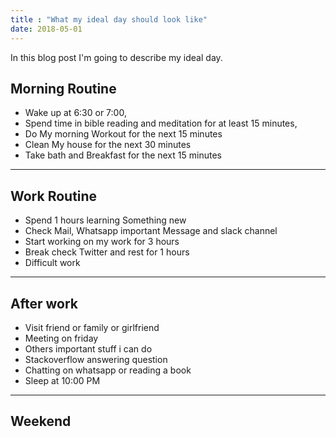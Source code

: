 ```yaml
---
title : "What my ideal day should look like"
date: 2018-05-01
---
```


In this blog post I'm going to describe my ideal day.

## Morning Routine
* Wake up at 6:30 or 7:00,
* Spend time in bible reading and meditation for at least 15 minutes,
* Do My morning Workout for the next 15 minutes
* Clean My house for the next 30 minutes
* Take bath and Breakfast for the next 15 minutes 
---

## Work Routine 

* Spend 1 hours learning Something new
* Check Mail, Whatsapp important Message and slack channel
* Start working on my work for 3 hours
* Break check Twitter and rest for 1 hours
* Difficult work

---

## After work 

* Visit friend or family or girlfriend
* Meeting on friday
* Others important stuff i can do
* Stackoverflow answering question
* Chatting on whatsapp or reading a book
* Sleep at 10:00 PM

---

## Weekend 
